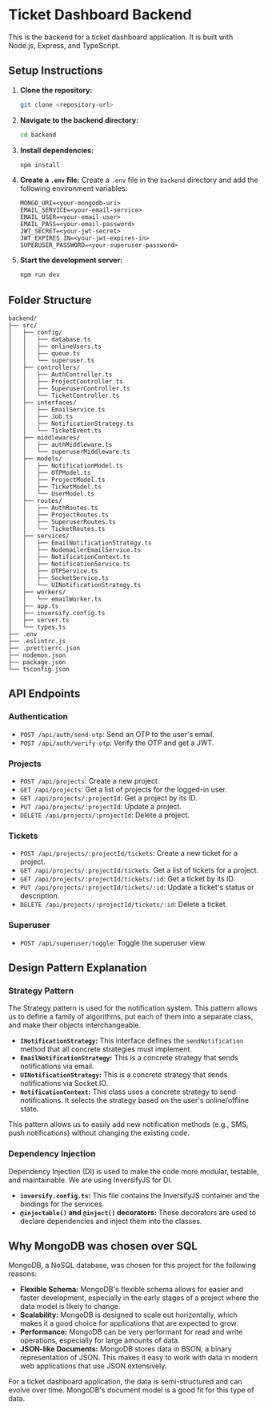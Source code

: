 # Ticket Dashboard Backend

This is the backend for a ticket dashboard application. It is built with Node.js, Express, and TypeScript.

## Setup Instructions

1.  **Clone the repository:**
    ```bash
    git clone <repository-url>
    ```
2.  **Navigate to the backend directory:**
    ```bash
    cd backend
    ```
3.  **Install dependencies:**
    ```bash
    npm install
    ```
4.  **Create a `.env` file:**
    Create a `.env` file in the `backend` directory and add the following environment variables:
    ```
    MONGO_URI=<your-mongodb-uri>
    EMAIL_SERVICE=<your-email-service>
    EMAIL_USER=<your-email-user>
    EMAIL_PASS=<your-email-password>
    JWT_SECRET=<your-jwt-secret>
    JWT_EXPIRES_IN=<your-jwt-expires-in>
    SUPERUSER_PASSWORD=<your-superuser-password>
    ```
5.  **Start the development server:**
    ```bash
    npm run dev
    ```

## Folder Structure

```
backend/
├── src/
│   ├── config/
│   │   ├── database.ts
│   │   ├── onlineUsers.ts
│   │   ├── queue.ts
│   │   └── superuser.ts
│   ├── controllers/
│   │   ├── AuthController.ts
│   │   ├── ProjectController.ts
│   │   ├── SuperuserController.ts
│   │   └── TicketController.ts
│   ├── interfaces/
│   │   ├── EmailService.ts
│   │   ├── Job.ts
│   │   ├── NotificationStrategy.ts
│   │   └── TicketEvent.ts
│   ├── middlewares/
│   │   ├── authMiddleware.ts
│   │   └── superuserMiddleware.ts
│   ├── models/
│   │   ├── NotificationModel.ts
│   │   ├── OTPModel.ts
│   │   ├── ProjectModel.ts
│   │   ├── TicketModel.ts
│   │   └── UserModel.ts
│   ├── routes/
│   │   ├── AuthRoutes.ts
│   │   ├── ProjectRoutes.ts
│   │   ├── SuperuserRoutes.ts
│   │   └── TicketRoutes.ts
│   ├── services/
│   │   ├── EmailNotificationStrategy.ts
│   │   ├── NodemailerEmailService.ts
│   │   ├── NotificationContext.ts
│   │   ├── NotificationService.ts
│   │   ├── OTPService.ts
│   │   ├── SocketService.ts
│   │   └── UINotificationStrategy.ts
│   ├── workers/
│   │   └── emailWorker.ts
│   ├── app.ts
│   ├── inversify.config.ts
│   ├── server.ts
│   └── types.ts
├── .env
├── .eslintrc.js
├── .prettierrc.json
├── nodemon.json
├── package.json
└── tsconfig.json
```

## API Endpoints

### Authentication

*   `POST /api/auth/send-otp`: Send an OTP to the user's email.
*   `POST /api/auth/verify-otp`: Verify the OTP and get a JWT.

### Projects

*   `POST /api/projects`: Create a new project.
*   `GET /api/projects`: Get a list of projects for the logged-in user.
*   `GET /api/projects/:projectId`: Get a project by its ID.
*   `PUT /api/projects/:projectId`: Update a project.
*   `DELETE /api/projects/:projectId`: Delete a project.

### Tickets

*   `POST /api/projects/:projectId/tickets`: Create a new ticket for a project.
*   `GET /api/projects/:projectId/tickets`: Get a list of tickets for a project.
*   `GET /api/projects/:projectId/tickets/:id`: Get a ticket by its ID.
*   `PUT /api/projects/:projectId/tickets/:id`: Update a ticket's status or description.
*   `DELETE /api/projects/:projectId/tickets/:id`: Delete a ticket.

### Superuser

*   `POST /api/superuser/toggle`: Toggle the superuser view.

## Design Pattern Explanation

### Strategy Pattern

The Strategy pattern is used for the notification system. This pattern allows us to define a family of algorithms, put each of them into a separate class, and make their objects interchangeable.

*   **`INotificationStrategy`:** This interface defines the `sendNotification` method that all concrete strategies must implement.
*   **`EmailNotificationStrategy`:** This is a concrete strategy that sends notifications via email.
*   **`UINotificationStrategy`:** This is a concrete strategy that sends notifications via Socket.IO.
*   **`NotificationContext`:** This class uses a concrete strategy to send notifications. It selects the strategy based on the user's online/offline state.

This pattern allows us to easily add new notification methods (e.g., SMS, push notifications) without changing the existing code.

### Dependency Injection

Dependency Injection (DI) is used to make the code more modular, testable, and maintainable. We are using InversifyJS for DI.

*   **`inversify.config.ts`:** This file contains the InversifyJS container and the bindings for the services.
*   **`@injectable()` and `@inject()` decorators:** These decorators are used to declare dependencies and inject them into the classes.

## Why MongoDB was chosen over SQL

MongoDB, a NoSQL database, was chosen for this project for the following reasons:

*   **Flexible Schema:** MongoDB's flexible schema allows for easier and faster development, especially in the early stages of a project where the data model is likely to change.
*   **Scalability:** MongoDB is designed to scale out horizontally, which makes it a good choice for applications that are expected to grow.
*   **Performance:** MongoDB can be very performant for read and write operations, especially for large amounts of data.
*   **JSON-like Documents:** MongoDB stores data in BSON, a binary representation of JSON. This makes it easy to work with data in modern web applications that use JSON extensively.

For a ticket dashboard application, the data is semi-structured and can evolve over time. MongoDB's document model is a good fit for this type of data.
